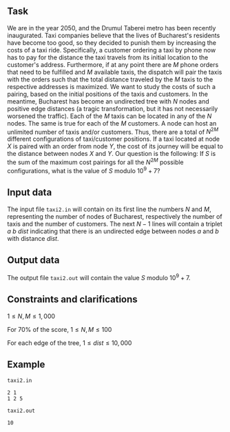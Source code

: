 ## Task

We are in the year $2050$, and the Drumul Taberei metro has been recently inaugurated. Taxi companies believe that the lives of Bucharest's residents have become too good, so they decided to punish them by increasing the costs of a taxi ride. Specifically, a customer ordering a taxi by phone now has to pay for the distance the taxi travels from its initial location to the customer's address. Furthermore, if at any point there are $M$ phone orders that need to be fulfilled and $M$ available taxis, the dispatch will pair the taxis with the orders such that the total distance traveled by the $M$ taxis to the respective addresses is maximized. We want to study the costs of such a pairing, based on the initial positions of the taxis and customers. In the meantime, Bucharest has become an undirected tree with $N$ nodes and positive edge distances (a tragic transformation, but it has not necessarily worsened the traffic). Each of the $M$ taxis can be located in any of the $N$ nodes. The same is true for each of the $M$ customers. A node can host an unlimited number of taxis and/or customers. Thus, there are a total of $N^{2M}$ different configurations of taxi/customer positions. If a taxi located at node $X$ is paired with an order from node $Y$, the cost of its journey will be equal to the distance between nodes $X$ and $Y$. Our question is the following: If $S$ is the sum of the maximum cost pairings for all the $N^{2M}$ possible configurations, what is the value of $S$ modulo $10^9 + 7$?

## Input data

The input file `taxi2.in` will contain on its first line the numbers $N$ and $M$, representing the number of nodes of Bucharest, respectively the number of taxis and the number of customers. The next $N - 1$ lines will contain a triplet $a \ b \ dist$ indicating that there is an undirected edge between nodes $a$ and $b$ with distance $dist$.

## Output data

The output file `taxi2.out` will contain the value $S$ modulo $10^9 + 7$.

## Constraints and clarifications

$1 \leq N, M \leq 1,000$

For $70\%$ of the score, $1 \leq N, M \leq 100$

For each edge of the tree, $1 \leq dist \leq 10,000$

## Example

`taxi2.in` 

```
2 1
1 2 5
```

`taxi2.out` 

```
10
```